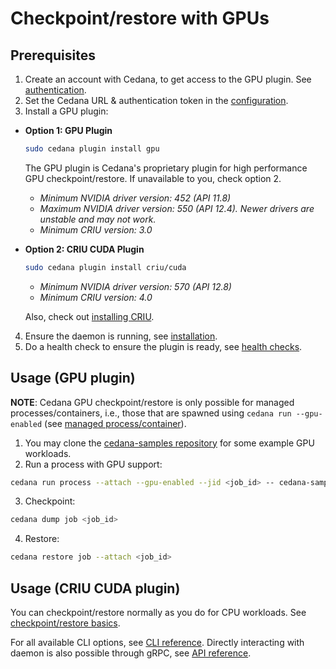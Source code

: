 # Checkpoint/restore with GPUs

## Prerequisites

1. Create an account with Cedana, to get access to the GPU plugin. See [authentication](../../get-started/authentication.md).
2. Set the Cedana URL & authentication token in the [configuration](../../get-started/configuration.md).
3. Install a GPU plugin:

  - **Option 1: GPU Plugin**

    ```sh
    sudo cedana plugin install gpu
    ```
    The GPU plugin is Cedana's proprietary plugin for high performance GPU checkpoint/restore. If unavailable to you, check option 2.
    - _Minimum NVIDIA driver version: 452 (API 11.8)_
    - _Maximum NVIDIA driver version: 550 (API 12.4). Newer drivers are unstable and may not work._
    - _Minimum CRIU version: 3.0_

  - **Option 2: CRIU CUDA Plugin**

    ```sh
    sudo cedana plugin install criu/cuda
    ```
    - _Minimum NVIDIA driver version: 570 (API 12.8)_
    - _Minimum CRIU version: 4.0_

    Also, check out [installing CRIU](../../get-started/installation.md#install-criu).

4. Ensure the daemon is running, see [installation](../../get-started/installation.md).
5. Do a health check to ensure the plugin is ready, see [health checks](../../get-started/health.md).

## Usage (GPU plugin)

**NOTE**: Cedana GPU checkpoint/restore is only possible for managed processes/containers, i.e., those that are spawned using `cedana run --gpu-enabled` (see [managed process/container](../managed.md)).

1. You may clone the [cedana-samples repository](https://github.com/cedana/cedana-samples) for some example GPU workloads.
2. Run a process with GPU support:

```sh
cedana run process --attach --gpu-enabled --jid <job_id> -- cedana-samples/gpu_smr/vector_add
```

3. Checkpoint:

```sh
cedana dump job <job_id>
```

4. Restore:

```sh
cedana restore job --attach <job_id>
```

## Usage (CRIU CUDA plugin)

You can checkpoint/restore normally as you do for CPU workloads. See [checkpoint/restore basics](../cr.md).

For all available CLI options, see [CLI reference](../../references/cli/cedana.md). Directly interacting with daemon is also possible through gRPC, see [API reference](../../references/api.md).
